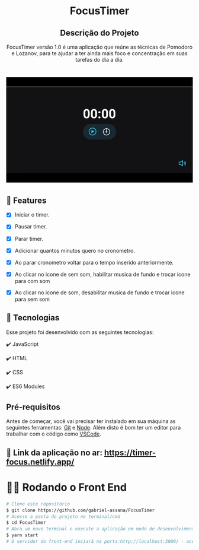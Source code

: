 <h1 align="center">
  FocusTimer
</h1>

<h2 align="center" >Descrição do Projeto</h2>
<p align="center">
  FocusTimer versão 1.0 é uma aplicação que reúne as técnicas de Pomodoro e Lozanov, para te ajudar a ter ainda mais foco e concentração em suas tarefas do dia a dia.
</p>

<h1 align="center">
  <img alt="logo" title="#logo" src="assets/focustimer.gif" />
</h1>

## 🔎 Features

- [x] Iniciar o timer.
- [x] Pausar timer.
- [x] Parar timer.
- [x] Adicionar quantos minutos quero no cronometro.
- [x] Ao parar cronometro voltar para o tempo inserido anteriormente.
- [x] Ao clicar no icone de sem som, habilitar musica de fundo e trocar icone para com som
- [x] Ao clicar no icone de som, desabilitar musica de fundo e trocar icone para sem som

 



## :rocket: Tecnologias

Esse projeto foi desenvolvido com as seguintes tecnologias:

✔️ JavaScript

✔️ HTML

✔️ CSS

✔️ ES6 Modules

<h2>Pré-requisitos</h2>

Antes de começar, você vai precisar ter instalado em sua máquina as seguintes ferramentas:
[Git](https://git-scm.com) e [Node](https://nodejs.org/pt-br/).
Além disto é bom ter um editor para trabalhar com o código como [VSCode](https://code.visualstudio.com/).

## 🔗 Link da aplicação no ar: https://timer-focus.netlify.app/

# 👨‍💻 Rodando o Front End


```bash
# Clone este repositório
$ git clone https://github.com/gabriel-assana/FocusTimer
# Acesse a pasta do projeto no terminal/cmd
$ cd FocusTimer
# Abra um novo terminal e execute a aplicação em modo de desenvolvimento
$ yarn start
# O servidor do front-end inciará na porta:http://localhost:3000/ - acesse <http://localhost:3000/>  

